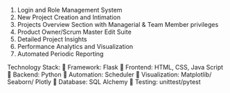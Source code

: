 1. Login and Role Management System
2. New Project Creation and Intimation
3. Projects Overview Section with Managerial & Team Member privileges
4. Product Owner/Scrum Master Edit Suite
5. Detailed Project Insights
6. Performance Analytics and Visualization
7. Automated Periodic Reporting

Technology Stack:
 Framework: Flask
 Frontend: HTML, CSS, Java Script
 Backend: Python
 Automation: Scheduler
 Visualization: Matplotlib/ Seaborn/ Plotly
 Database: SQL Alchemy
 Testing: unittest/pytest


